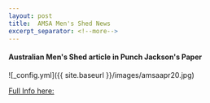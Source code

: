 ```yaml
---
layout: post
title:  AMSA Men's Shed News
excerpt_separator: <!--more-->
---
```


#### Australian Men's Shed article in Punch Jackson's Paper


![_config.yml]({{ site.baseurl }}/images/amsaapr20.jpg)


[Full Info here:](https://mensshed.org/theshedonline/whats-the-role-of-mens-sheds-in-a-post-covid-19-world/)

